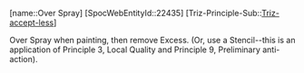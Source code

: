 ﻿---
type: TrizExample
aliases:
- Over Spray
license: CC BY-SA 4.0
copyright: https://github.com/SpocWeb
IsDeleted: false
IsReadOnly: false
Confidential: public
tags: 
- Triz/Principle/Example
---
[name::Over Spray]
[SpocWebEntityId::22435]
[Triz-Principle-Sub::[Triz-accept-less](tech/Triz/Sub/Triz-accept-less.md)]

Over Spray when painting, then remove Excess. (Or, use a Stencil--this is an application of Principle 3, Local Quality and Principle 9, Preliminary anti-action).